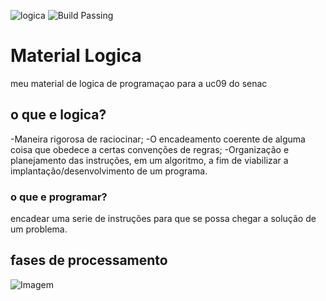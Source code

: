 ![logica](https://img.shields.io/badge/logica-1.0-green)
![Build Passing](https://img.shields.io/badge/build-passing-yellow)
# Material Logica
meu material de logica de programaçao para a uc09 do senac

## o que e logica?

-Maneira rigorosa de raciocinar;
-O encadeamento coerente de alguma coisa que
obedece a certas convenções de regras;
-Organização e planejamento das instruções, em um
algoritmo, a fim de viabilizar a
implantação/desenvolvimento de um programa.

### o que e programar?
encadear uma serie de instruções para que se possa chegar a solução de um problema.

## fases de processamento

![Imagem](https://user-images.githubusercontent.com/67079324/84964059-7e38c000-b0e1-11ea-8727-ea1746bc9e2d.JPG)
